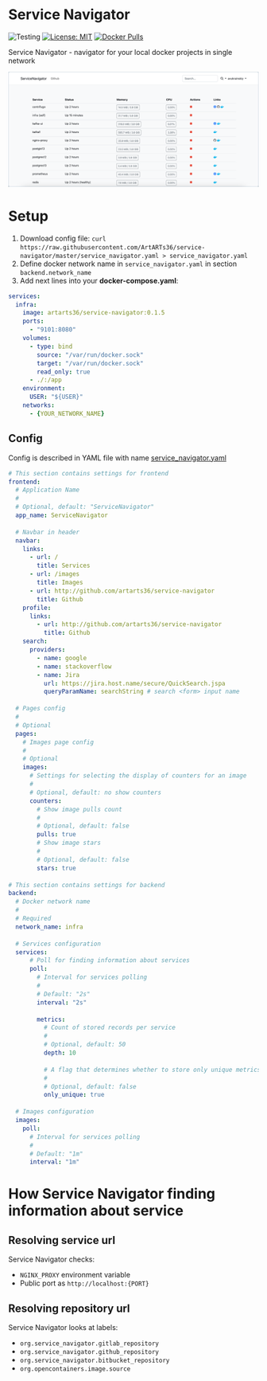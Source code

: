 # Service Navigator

![Testing](https://github.com/ArtARTs36/service-navigator/workflows/Testing/badge.svg?branch=master)
[![License: MIT](https://img.shields.io/badge/License-MIT-yellow.svg)](https://opensource.org/licenses/MIT)
[![Docker Pulls](https://img.shields.io/docker/pulls/artarts36/service-navigator)](https://hub.docker.com/r/artarts36/service-navigator)

Service Navigator - navigator for your local docker projects in single network

![](./docs/preview.png)

# Setup

1. Download config file: `curl https://raw.githubusercontent.com/ArtARTs36/service-navigator/master/service_navigator.yaml > service_navigator.yaml`
2. Define docker network name in `service_navigator.yaml` in section `backend.network_name`
3. Add next lines into your **docker-compose.yaml**:
```yaml
services:
  infra:
    image: artarts36/service-navigator:0.1.5
    ports:
      - "9101:8080"
    volumes:
      - type: bind
        source: "/var/run/docker.sock"
        target: "/var/run/docker.sock"
        read_only: true
      - ./:/app
    environment:
      USER: "${USER}"
    networks:
      - {YOUR_NETWORK_NAME}
```

## Config

Config is described in YAML file with name [service_navigator.yaml](./service_navigator.yaml)

```yaml
# This section contains settings for frontend
frontend:
  # Application Name
  #
  # Optional, default: "ServiceNavigator"
  app_name: ServiceNavigator

  # Navbar in header
  navbar:
    links:
      - url: /
        title: Services
      - url: /images
        title: Images
      - url: http://github.com/artarts36/service-navigator
        title: Github
    profile:
      links:
        - url: http://github.com/artarts36/service-navigator
          title: Github
    search:
      providers:
        - name: google
        - name: stackoverflow
        - name: Jira
          url: https://jira.host.name/secure/QuickSearch.jspa
          queryParamName: searchString # search <form> input name
          
  # Pages config
  # 
  # Optional
  pages:
    # Images page config
    #
    # Optional
    images:
      # Settings for selecting the display of counters for an image
      #
      # Optional, default: no show counters
      counters:
        # Show image pulls count
        #
        # Optional, default: false
        pulls: true
        # Show image stars
        #
        # Optional, default: false
        stars: true

# This section contains settings for backend
backend:
  # Docker network name
  #
  # Required
  network_name: infra

  # Services configuration
  services:
      # Poll for finding information about services
      poll:
        # Interval for services polling
        #
        # Default: "2s"
        interval: "2s"
    
        metrics:
          # Count of stored records per service
          #
          # Optional, default: 50
          depth: 10
    
          # A flag that determines whether to store only unique metrics per service
          #
          # Optional, default: false
          only_unique: true

  # Images configuration
  images:
    poll:
      # Interval for services polling
      #
      # Default: "1m"
      interval: "1m"
```

# How Service Navigator finding information about service

## Resolving service url

Service Navigator checks:
* `NGINX_PROXY` environment variable
* Public port as `http://localhost:{PORT}`

## Resolving repository url

Service Navigator looks at labels:
* `org.service_navigator.gitlab_repository`
* `org.service_navigator.github_repository`
* `org.service_navigator.bitbucket_repository`
* `org.opencontainers.image.source`
